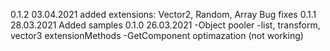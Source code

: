 0.1.2 03.04.2021
added extensions: Vector2, Random, Array
Bug fixes
0.1.1 28.03.2021
Added samples
0.1.0 26.03.2021
-Object pooler
-list, transform, vector3 extensionMethods
-GetComponent optimazation (not working)